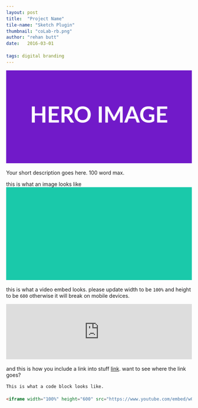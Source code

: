 ```yaml
---
layout: post
title:  "Project Name"
tile-name: "Sketch Plugin"
thumbnail: "coLab-rb.png"
author: "rehan butt"
date:   2016-03-01

tags: digital branding
---
```


![Hero Image](img/testproject2-rb/hero.png)

Your short description goes here. 100 word max.

this is what an image looks like
![2 Word Image Description](/img/testproject2-rb/thisImage.png)

this is what a video embed looks. please update width to be `100%` and height to be `600` otherwise it will break on mobile devices.

<iframe width="100%" src="https://www.youtube.com/embed/IdneKLhsWOQ" frameborder="0" allowfullscreen></iframe>

and this is how you include a link into stuff [link](http://cmu.edu). want to see where the link goes?


```html
This is what a code block looks like.

<iframe width="100%" height="600" src="https://www.youtube.com/embed/w0ZcpQ547Gg?rel=0" frameborder="0" allowfullscreen></iframe>
```
